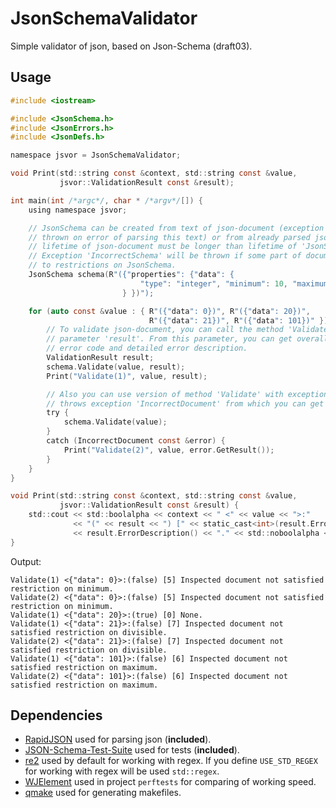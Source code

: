 JsonSchemaValidator
===================

Simple validator of json, based on Json-Schema (draft03).

Usage
-----
```c
#include <iostream>

#include <JsonSchema.h>
#include <JsonErrors.h>
#include <JsonDefs.h>

namespace jsvor = JsonSchemaValidator;

void Print(std::string const &context, std::string const &value,
           jsvor::ValidationResult const &result);

int main(int /*argc*/, char * /*argv*/[]) {
	using namespace jsvor;

	// JsonSchema can be created from text of json-document (exception 'IncorrectJson' will be
	// thrown on error of parsing this text) or from already parsed json-document (in this case
	// lifetime of json-document must be longer than lifetime of 'JsonSchema').
	// Exception 'IncorrectSchema' will be thrown if some part of document has not satisfied
	// to restrictions on JsonSchema.
	JsonSchema schema(R"({"properties": {"data": {
                             "type": "integer", "minimum": 10, "maximum": 100, "divisibleBy": 2}
                         } })");

	for (auto const &value : { R"({"data": 0})", R"({"data": 20})",
	                           R"({"data": 21})", R"({"data": 101})" }) {
		// To validate json-document, you can call the method 'Validate' and then handle outgoing
		// parameter 'result'. From this parameter, you can get overall result of validation,
		// error code and detailed error description.
		ValidationResult result;
		schema.Validate(value, result);
		Print("Validate(1)", value, result);

		// Also you can use version of method 'Validate' with exception. On error this method
		// throws exception 'IncorrectDocument' from which you can get validation error.
		try {
			schema.Validate(value);
		}
		catch (IncorrectDocument const &error) {
			Print("Validate(2)", value, error.GetResult());
		}
	}
}

void Print(std::string const &context, std::string const &value,
           jsvor::ValidationResult const &result) {
	std::cout << std::boolalpha << context << " <" << value << ">:"
	          << "(" << result << ") [" << static_cast<int>(result.Error()) << "] "
	          << result.ErrorDescription() << "." << std::noboolalpha << std::endl;
}
```
Output:
```
Validate(1) <{"data": 0}>:(false) [5] Inspected document not satisfied restriction on minimum.
Validate(2) <{"data": 0}>:(false) [5] Inspected document not satisfied restriction on minimum.
Validate(1) <{"data": 20}>:(true) [0] None.
Validate(1) <{"data": 21}>:(false) [7] Inspected document not satisfied restriction on divisible.
Validate(2) <{"data": 21}>:(false) [7] Inspected document not satisfied restriction on divisible.
Validate(1) <{"data": 101}>:(false) [6] Inspected document not satisfied restriction on maximum.
Validate(2) <{"data": 101}>:(false) [6] Inspected document not satisfied restriction on maximum.
```

Dependencies
------------

* [RapidJSON](https://github.com/miloyip/rapidjson) used for parsing json (**included**).
* [JSON-Schema-Test-Suite](https://github.com/json-schema/JSON-Schema-Test-Suite) used for tests (**included**).
* [re2](https://code.google.com/p/re2/) used by default for working with regex. If you define `USE_STD_REGEX` for working with regex will be used `std::regex`.
* [WJElement](https://github.com/netmail-open/wjelement) used in project `perftests` for comparing of working speed.
* [qmake](https://en.wikipedia.org/wiki/Qmake) used for generating makefiles.
